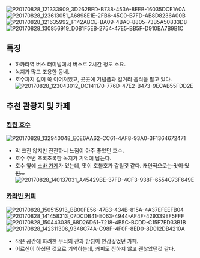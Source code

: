 ![P20170828_121333909_3D262BFD-B738-453A-8EEB-16035DCE1A0A](https://github.com/user-attachments/assets/b880e9b5-4413-42b7-b4dd-a3069aa2ff4a)
![P20170828_123613051_A6898E1E-2FB6-45C0-B7FD-AB8D8236A00B](https://github.com/user-attachments/assets/bd1df6e4-2be2-4516-9ea5-7d60b83ba5de)
![P20170828_121635992_F142ABCE-BA09-4BA0-8805-73B5A50833D8](https://github.com/user-attachments/assets/25bf0a30-3661-4614-acb1-7e07bc964acb)
![P20170828_130856919_D0B1F5EB-2754-47E5-BB5F-D910BA7B9B1C](https://github.com/user-attachments/assets/e2487141-b13e-4621-8232-bffaf7a48476)

## 특징
- 하카타역 버스 터미널에서 버스로 2시간 정도 소요.
- 녹지가 많고 조용한 동네.
- 호수까지 길이 쭉 이어져있고, 곳곳에 기념품과 길거리 음식을 팔고 있다.  
  ![P20170828_123043012_DC141170-776D-47E2-B473-9ECAB55FDD2E](https://github.com/user-attachments/assets/70965e76-51d6-4162-a474-b7e7acca368a)

## 추천 관광지 및 카페

### [킨린 호수](https://maps.app.goo.gl/GAfg57CRdmGDBTcM7)
![P20170828_132940048_E0E6AA62-CC61-4AF8-93A0-3F1364672471](https://github.com/user-attachments/assets/daa77844-009a-498c-bba4-f6d2d6baf7ae)
- 막 크진 않지만 잔잔하니 느낌이 아주 좋았던 호수.
- 호수 주변 초록초록한 녹지가 기억에 남는다.
- 호수 옆에 [소바 가게](https://maps.app.goo.gl/JSWG1wqjDcPtdf4z6)가 있는데, 맛이 호불호가 갈릴것 같다. ~~개인적으로는 맛이 있진...~~  
  ![P20170828_140137031_A45429BE-37FD-4CF3-938F-6554C73F649E](https://github.com/user-attachments/assets/38174630-ddda-4a02-b561-72341773fc65)

### [카라반 커피](https://maps.app.goo.gl/NVaB9PDFun9YQQFB6)
![P20170828_150515913_BB00FE56-47B3-434B-815A-4A37EFEEFB04](https://github.com/user-attachments/assets/694c0748-93f8-42f3-81ca-fc91ac8cd1d5)
![P20170828_141458313_07DCDB41-E063-4944-AF4F-429339EF5FFF](https://github.com/user-attachments/assets/92b87e64-7ac2-4778-83fd-b939daa8590e)
![P20170828_150443035_68D26D61-7218-4B5C-BCDD-C15F7ED33B1B](https://github.com/user-attachments/assets/9482aa30-4958-4d6c-9a40-48ee1f9b0bff)
![P20170828_142311306_9348C74A-C98F-4F0F-8ED0-8D012DB4210A](https://github.com/user-attachments/assets/b07f5a80-24f2-4c27-8828-569b3d3223b8)
- 작은 공간에 화려한 무늬의 잔과 받침이 인상깊었던 카페.
- 어르신이 하셨던 것으로 기억하는데, 커피도 진하지 않고 괜찮았던것 같다.